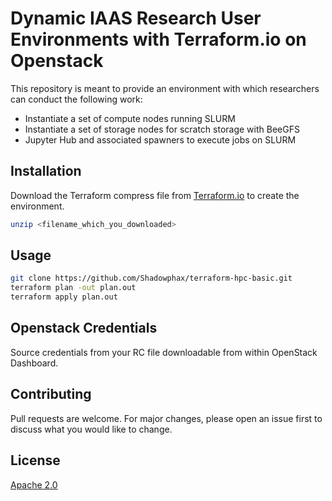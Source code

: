 # Dynamic IAAS Research User Environments with Terraform.io on Openstack

This repository is meant to provide an environment with which researchers can conduct the following work:
* Instantiate a set of compute nodes running SLURM
* Instantiate a set of storage nodes for scratch storage with BeeGFS
* Jupyter Hub and associated spawners to execute jobs on SLURM



## Installation

Download the Terraform compress file from [Terraform.io](https://terraform.io) to create the environment.

```bash
unzip <filename_which_you_downloaded>
```

## Usage

```bash
git clone https://github.com/Shadowphax/terraform-hpc-basic.git
terraform plan -out plan.out
terraform apply plan.out
```

## Openstack Credentials
Source credentials from your RC file downloadable from within OpenStack Dashboard. 

## Contributing
Pull requests are welcome. For major changes, please open an issue first to discuss what you would like to change.

## License
[Apache 2.0](http://www.apache.org/licenses/)
